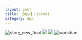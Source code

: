 ```yaml
---
layout: post
title: 【App】Listen1
category: App
---
```

![story_new_final](http://rfbyhtcfm.hd-bkt.clouddn.com/img/story_new_final_0322.png)
![](http://rfbyavrvr.hd-bkt.clouddn.com/img/app-220508-fragment-top.png)
![](http://rfbyavrvr.hd-bkt.clouddn.com/img/app-220508-listen1.png)
![wanshan](http://rfbyhtcfm.hd-bkt.clouddn.com/img/wanshan.png)
